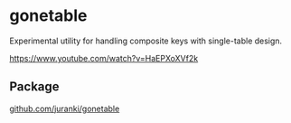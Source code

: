 # gonetable

Experimental utility for handling composite keys with single-table design.

https://www.youtube.com/watch?v=HaEPXoXVf2k

## Package

[github.com/juranki/gonetable](doc.md)